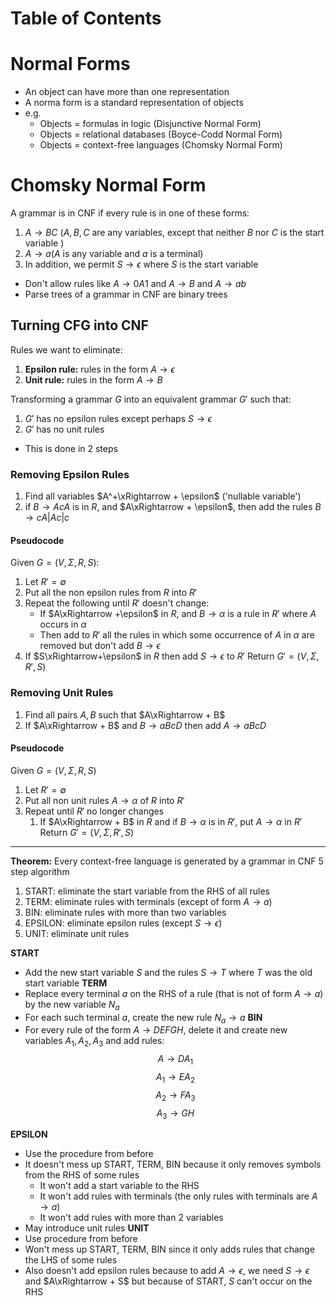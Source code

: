# Table of Contents

# Normal Forms
- An object can have more than one representation
- A norma form is a standard representation of objects
- e.g.
	- Objects = formulas in logic (Disjunctive Normal Form)
	- Objects = relational databases (Boyce-Codd Normal Form)
	- Objects = context-free languages (Chomsky Normal Form)
# Chomsky Normal Form
A grammar is in CNF if every rule is in one of these forms:
1. $A\rightarrow BC$ $(A, B, C$ are any variables, except that neither $B$ nor $C$ is the start variable $)$
2. $A\rightarrow a(A$ is any variable and $a$ is a terminal$)$
3. In addition, we permit $S\rightarrow \epsilon$ where $S$ is the start variable
- Don't allow rules like $A\rightarrow0A1$ and $A\rightarrow B$ and $A\rightarrow ab$
- Parse trees of a grammar in CNF are binary trees
## Turning CFG into CNF
Rules we want to eliminate:
1. **Epsilon rule:** rules in the form $A\rightarrow \epsilon$
2. **Unit rule:** rules in the form $A\rightarrow B$

Transforming a grammar $G$ into an equivalent grammar $G'$ such that:
1. $G'$ has no epsilon rules except perhaps $S\rightarrow\epsilon$
2. $G'$ has no unit rules
- This is done in 2 steps
### Removing Epsilon Rules
1. Find all variables $A^+\xRightarrow + \epsilon$ ('nullable variable')
2. if $B\rightarrow AcA$ is in $R$, and $A\xRightarrow + \epsilon$, then add the rules $B\rightarrow cA|Ac|c$
#### Pseudocode
Given $G=(V,\Sigma,R,S):$
1. Let $R'=\emptyset$
2. Put all the non epsilon rules from $R$ into $R'$
3. Repeat the following until $R'$ doesn't change:
	- If $A\xRightarrow +\epsilon$  in $R$, and $B\rightarrow \alpha$ is a rule in $R'$ where $A$ occurs in $\alpha$
	- Then add to $R'$ all the rules in which some occurrence of $A$ in $\alpha$ are removed but don't add $B\rightarrow \epsilon$
4. If $S\xRightarrow+\epsilon$ in $R$ then add $S\rightarrow\epsilon$ to $R'$
Return $G'=(V,\Sigma, R', S)$

### Removing Unit Rules
1. Find all pairs $A,B$ such that $A\xRightarrow + B$
2. If $A\xRightarrow + B$ and $B\rightarrow aBcD$ then add $A\rightarrow aBcD$
#### Pseudocode
Given $G = (V,\Sigma,R,S)$
1. Let $R' = \emptyset$
2. Put all non unit rules $A\rightarrow\alpha$ of $R$ into $R'$
3. Repeat until $R'$ no longer changes
	1. If $A\xRightarrow + B$ in $R$ and if $B\rightarrow\alpha$ is in $R'$, put $A\rightarrow\alpha$ in $R'$
Return $G'=(V,\Sigma,R',S)$
---
**Theorem:** Every context-free language is generated by a grammar in CNF
5 step algorithm
1. START: eliminate the start variable from the RHS of all rules
2. TERM: eliminate rules with terminals (except of form $A\rightarrow a$)
3. BIN: eliminate rules with more than two variables
4. EPSILON: eliminate epsilon rules (except $S\rightarrow\epsilon$)
5. UNIT: eliminate unit rules

**START**
- Add the new start variable $S$ and the rules $S\rightarrow T$ where $T$ was the old start variable
**TERM**
- Replace every terminal $a$ on the RHS of a rule (that is not of form $A\rightarrow a$) by the new variable $N_a$
- For each such terminal $a$, create the new rule $N_a\rightarrow a$
**BIN**
- For every rule of the form $A\rightarrow DEFGH$, delete it and create new variables $A_1,A_2,A_3$ and add rules:
$$A\rightarrow DA_1$$
$$A_1\rightarrow EA_2$$
$$A_2\rightarrow FA_3$$
$$A_3\rightarrow GH$$

**EPSILON**
- Use the procedure from before
- It doesn't mess up START, TERM, BIN because it only removes symbols from the RHS of some rules
	- It won't add a start variable to the RHS
	- It won't add rules with terminals (the only rules with terminals are $A\rightarrow a$)
	- It won't add rules with more than 2 variables
- May introduce unit rules
**UNIT**
- Use procedure from before
- Won't mess up START, TERM, BIN since it only adds rules that change the LHS of some rules
- Also doesn't add epsilon rules because to add $A\rightarrow\epsilon$, we need $S\rightarrow \epsilon$ and $A\xRightarrow + S$ but because of START, $S$ can't occur on the RHS
